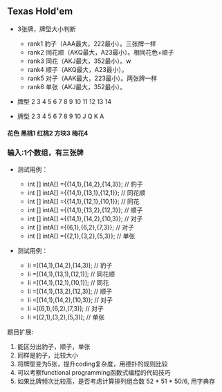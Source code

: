 ## Texas Hold'em
 

- 3张牌，牌型大小判断
    - rank1 豹子（AAA最大，222最小）。三张牌一样
    - rank2 同花顺（AKQ最大，A23最小）。相同花色+顺子
    - rank3 同花（AKJ最大，352最小）。w
    - rank4 顺子（AKQ最大，A23最小）。
    - rank5 对子（AAK最大，223最小）。两张牌一样
    - rank6 单张（AKJ最大，352最小）。
  

 - 牌型 2 3 4 5 6 7 8 9 10 11 12 13 14
 - 牌型 2 3 4 5 6 7 8 9 10 J  Q  K  A

 #### 花色 黑桃1 红桃2 方块3 梅花4
  

### 输入:1个数组，有三张牌
  

 - 测试用例：
    - int [] intA[] ={{14,1},{14,2},{14,3}};  // 豹子
    - int [] intA[] ={{14,1},{13,1},{12,1}};  // 同花顺
    - int [] intA[] ={{14,1},{12,1},{10,1}};  // 同花
    - int [] intA[] ={{14,1},{13,2},{12,3}};  // 顺子
    - int [] intA[] ={{14,1},{14,2},{10,3}};  // 对子
    - int [] intA[] ={{6,1},{6,2},{7,3}};     // 对子
    - int [] intA[] ={{2,1},{3,2},{5,3}};     // 单张

 - 测试用例：
    - li =[(14,1),(14,2),(14,3)];  // 豹子
    - li =[(14,1),(13,1),(12,1)];  // 同花顺
    - li =[(14,1),(12,1),(10,1)];  // 同花
    - li =[(14,1),(13,2),(12,3)];  // 顺子
    - li =[(14,1),(14,2),(10,3)};  // 对子
    - li =[(6,1),(6,2),(7,3)];     // 对子
    - li =[(2,1),(3,2),(5,3)];     // 单张

题目扩展:
1) 能区分出豹子，顺子，单张
2) 同样是豹子，比较大小
3) 将牌型变为5张，提升coding复杂度，用德扑的规则比较
4) 可以考察functional programming函数式编程的代码技巧
5) 如果比牌频次比较高，是否考虑计算排列组合数 52 * 51 * 50/6, 用字典存
